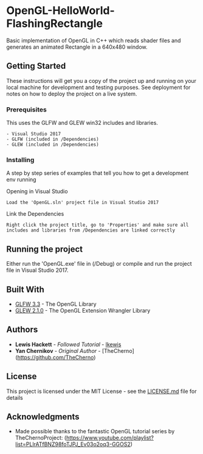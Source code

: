 # OpenGL-HelloWorld-FlashingRectangle
 Basic implementation of OpenGL in C++ which reads shader files and generates an animated Rectangle in a 640x480 window.

## Getting Started

These instructions will get you a copy of the project up and running on your local machine for development and testing purposes. See deployment for notes on how to deploy the project on a live system.

### Prerequisites

This uses the GLFW and GLEW win32 includes and libraries.

```
- Visual Studio 2017
- GLFW (included in /Dependencies)
- GLEW (included in /Dependencies)
```

### Installing

A step by step series of examples that tell you how to get a development env running

Opening in Visual Studio

```
Load the 'OpenGL.sln' project file in Visual Studio 2017
```

Link the Dependencies

```
Right click the project title, go to 'Properties' and make sure all includes and libraries from /Dependencies are linked correctly
```

## Running the project

Either run the 'OpenGL.exe' file in (/Debug) or compile and run the project file in Visual Studio 2017.

## Built With

* [GLFW 3.3](https://www.glfw.org/) - The OpenGL Library
* [GLEW 2.1.0](http://glew.sourceforge.net/) - The OpenGL Extension Wrangler Library

## Authors

* **Lewis Hackett** - *Followed Tutorial* - [lkewis](https://github.com/lkewis)
* **Yan Chernikov** - *Original Author* - [TheCherno] (https://github.com/TheCherno)

## License

This project is licensed under the MIT License - see the [LICENSE.md](LICENSE.md) file for details

## Acknowledgments

* Made possible thanks to the fantastic OpenGL tutorial series by TheChernoProject: (https://www.youtube.com/playlist?list=PLlrATfBNZ98foTJPJ_Ev03o2oq3-GGOS2)

